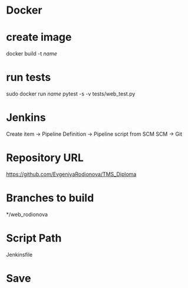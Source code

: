 # Docker
# create image
docker build -t *name*

# run tests
sudo docker run *name* pytest -s -v tests/web_test.py




# Jenkins
Create item -> Pipeline
Definition -> Pipeline script from SCM
SCM -> Git

# Repository URL
https://github.com/EvgeniyaRodionova/TMS_Diploma

# Branches to build
*/web_rodionova

# Script Path
Jenkinsfile

# Save

